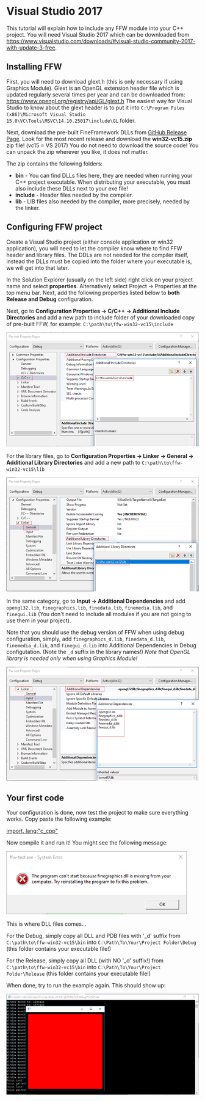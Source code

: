 # Visual Studio 2017

This tutorial will explain how to include any FFW module into your C++ project. You will need Visual Studio 2017 which can be downloaded from <https://www.visualstudio.com/downloads/#visual-studio-community-2017-with-update-3-free>.

## Installing FFW

First, you will need to download glext.h (this is only necessary if using Graphics Module). Glext is an OpenGL extension header file which is updated regularly several times per year and can be downloaded from: <https://www.opengl.org/registry/api/GL/glext.h> The easiest way for Visual Studio to know about the glext header is to put it into `C:\Program Files (x86)\Microsoft Visual Studio 15.0\VC\Tools\MSVC\14.10.25017\include\GL` folder.


Next, download the pre-built FineFramework DLLs from [GitHub Release Page](https://github.com/matusnovak/fineframework/releases). Look for the most recent release and download the **win32-vc15.zip** zip file! (vc15 = VS 2017) You do not need to download the source code! You can unpack the zip wherever you like, it does not matter.

The zip contains the following folders:
 - **bin** - You can find DLLs files here, they are needed when running your C++ project executable. When distributing your executable, you must also include these DLLs next to your exe file!
 - **include** - Header files needed by the compiler.
 - **lib** - LIB files also needed by the compiler, more precisely, needed by the linker.

## Configuring FFW project

Create a Visual Studio project (either console application or win32 application), you will need to let the compiler know where to find FFW header and library files. The DDLs are not needed for the compiler itself, instead the DLLs must be copied into the folder where your executable is, we will get into that later.

In the Solution Explorer (usually on the left side) right click on your project name and select **properties**. Alternatively select Project -> Properties at the top menu bar. Next, add the following properties listed below to **both Release and Debug** configuration.

Next, go to **Configuration Properties -> C/C++ -> Additional Include Directories** and add a new path to include folder of your downloaded copy of pre-built FFW, for example: `C:\path\to\ffw-win32-vc15\include`

![Alt](visualstudio-2013-01.png)

For the library files, go to **Configuration Properties -> Linker -> General -> Additional Library Directories** and add a new path to `C:\path\to\ffw-win32-vc15\lib`

![Alt](visualstudio-2013-02.png)

In the same category, go to **Input -> Additional Dependencies** and add `opengl32.lib`, `finegraphics.lib`, `finedata.lib`, `finemedia.lib`, and `finegui.lib` (You don't need to include all modules if you are not going to use them in your project).

Note that you should use the debug version of FFW when using debug configuration, simply, add `finegraphics_d.lib`, `finedata_d.lib`, `finemedia_d.lib`, and `finegui_d.lib`  into Additional Dependencies in Debug configutation. (Note the `_d` suffix in the library names!)
*Note that OpenGL library is needed only when using Graphics Module!*

![Alt](visualstudio-2013-03.png)

## Your first code

Your configuration is done, now test the project to make sure everything works. Copy paste the following example:

[import, lang:"c_cpp"](../../examples/graphics/empty.cpp)

Now compile it and run it! You might see the following message:

![Alt](visualstudio-2013-04.png)

This is where DLL files comes... 

For the Debug, simply copy all DLL and PDB files with '_d' suffix from `C:\path\to\ffw-win32-vc15\bin` into `C:\Path\To\Your\Project Folder\Debug` (this folder contains your executable file!)

For the Release, simply copy all DLL (with NO '_d' suffix!) from `C:\path\to\ffw-win32-vc15\bin` into `C:\Path\To\Your\Project Folder\Release` (this folder contains your executable file!)

When done, try to run the example again. This should show up:

![Alt](visualstudio-2013-05.png)